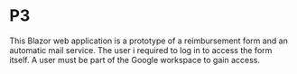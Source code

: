 # P3
 
This Blazor web application is a prototype of a reimbursement form and an automatic mail service. The user i required to log in to access the form itself. A user must be part of the Google workspace to gain access.
